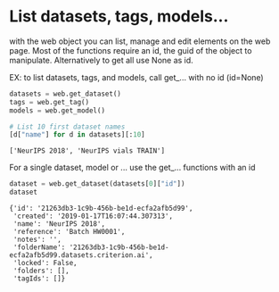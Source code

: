 #  List datasets, tags, models...

with the web object you can list, manage and edit elements on the web page.
Most of the functions require an id, the guid of the object to manipulate. Alternatively to get all use None as id.

EX: to list datasets, tags, and models, call get_... with no id (id=None)


```python
datasets = web.get_dataset()
tags = web.get_tag()
models = web.get_model()

# List 10 first dataset names
[d["name"] for d in datasets][:10]
```




    ['NeurIPS 2018', 'NeurIPS vials TRAIN']



For a single dataset, model or ... use the get_... functions with an id


```python
dataset = web.get_dataset(datasets[0]["id"])
dataset
```




    {'id': '21263db3-1c9b-456b-be1d-ecfa2afb5d99',
     'created': '2019-01-17T16:07:44.307313',
     'name': 'NeurIPS 2018',
     'reference': 'Batch HW0001',
     'notes': '',
     'folderName': '21263db3-1c9b-456b-be1d-ecfa2afb5d99.datasets.criterion.ai',
     'locked': False,
     'folders': [],
     'tagIds': []}



